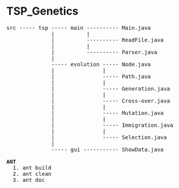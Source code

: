 # TSP_Genetics

<pre>
src ----- tsp ----- main ---------- Main.java
              |          |     
              |          ---------- ReadFile.java
              |          |
              |          ---------- Parser.java
              |
              ----- evolution ----- Node.java
              |               |
              |               ----- Path.java
              |               |
              |               ----- Generation.java
              |               |
              |               ----- Cross-over.java
              |               |
              |               ----- Mutation.java
              |               |
              |               ----- Immigration.java
              |               |
              |               ----- Selection.java
              |
              ----- gui ----------- ShowData.java
              
<b>ANT</b>
  1. ant build
  2. ant clean
  3. ant doc

</pre>
